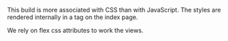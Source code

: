This build is more associated with CSS than with JavaScript.
The styles are rendered internally in a <styles> tag on the index page.

We rely on flex css attributes to work the views.
